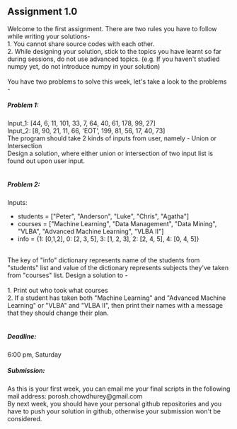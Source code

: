 <html>
<h2>Assignment 1.0</h2>
Welcome to the first assignment. There are two rules you have to follow while writing your solutions-
<br>1. You cannot share source codes with each other. 
<br>2. While designing your solution, stick to the topics you have learnt so far during sessions, do not use advanced topics. 
(e.g. If you haven't studied numpy yet, do not introduce numpy in your solution) 
<br><br> You have two problems to solve this week, let's take a look to the problems - 
<h5>Problem 1: </h5> Input_1: [44, 6, 11, 101, 33, 7, 64, 40, 61, 178, 99, 27] <br>
Input_2: [8, 90, 21, 11, 66, 'EOT', 199, 81, 56, 17, 40, 73] <br>
The program should take 2 kinds of inputs from user, namely - Union or Intersection<br>
Design a solution, where either union or intersection of two input list is found out upon user input. <br><br>
<h5>Problem 2: </h5> Inputs:
<ul>
  <li>students = ["Peter", "Anderson", "Luke", "Chris", "Agatha"]</li>
  <li>courses = ["Machine Learning", "Data Management", "Data Mining", "VLBA", "Advanced Machine Learning", "VLBA II"]</li>
  <li>info = {1: [0,1,2], 0: [2, 3, 5], 3: [1, 2, 3], 2: [2, 4, 5], 4: [0, 4, 5]}</li>
</ul>
<br>
The key of "info" dictionary represents name of the students from "students" list and value of the dictionary represents
subjects they've taken from "courses" list. Design a solution to -<br><br>
1. Print out who took what courses<br>
2. If a student has taken both "Machine Learning" and "Advanced Machine Learning" or "VLBA" and "VLBA II", then print their
names with a message that they should change their plan. <br><br>

<h5>Deadline: </h5> 6:00 pm, Saturday 
<h5>Submission: </h5> As this is your first week, you can email me your final scripts in the following 
mail address: porosh.chowdhurey@gmail.com<br>
By next week, you should have your personal github repositories and you have to push your solution in github, 
otherwise your submission won't be considered.
</html>
